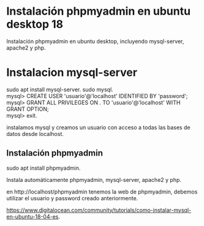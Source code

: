 
# Instalación phpmyadmin en ubuntu desktop 18



Instalación phpmyadmin en ubuntu desktop, incluyendo mysql-server, apache2 y php.


# Instalacion mysql-server

sudo apt install mysql-server. 
sudo mysql.      
		mysql> CREATE USER 'usuario'@'localhost' IDENTIFIED BY 'password';   
		mysql> GRANT ALL PRIVILEGES ON *.* TO 'usuario'@'localhost' WITH GRANT OPTION;   
		mysql> exit. 
      

instalamos mysql y creamos un usuario con acceso a todas las bases de datos desde localhost.  

## Instalación phpmyadmin

sudo apt install phpmyadmin.   

Instala automáticamente  phpmyadmin, mysql-server, apache2 y php.    

en http://localhost/phpmyadmin tenemos la web de phpmyadmin, debemos utilizar el usuario y password creado anteriormente.    








https://www.digitalocean.com/community/tutorials/como-instalar-mysql-en-ubuntu-18-04-es.   

 


